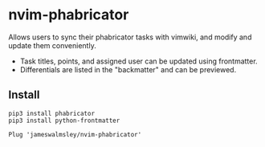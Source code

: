 # nvim-phabricator

Allows users to sync their phabricator tasks with vimwiki, and modify and update them conveniently.

  * Task titles, points, and assigned user can be updated using frontmatter.
  * Differentials are listed in the "backmatter" and can be previewed.

## Install

```
pip3 install phabricator
pip3 install python-frontmatter

Plug 'jameswalmsley/nvim-phabricator'
```

